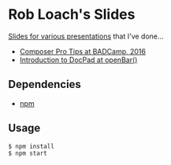 # Rob Loach's Slides

[Slides for various presentations](http://robloach.github.io/slides/) that I've done...

- [Composer Pro Tips at BADCamp, 2016](http://robloach.github.io/slides/composer-pro-tips.html)
- [Introduction to DocPad at openBar()](http://robloach.github.io/slides/docpad.html)

## Dependencies

* [npm](https://npmjs.org)

## Usage

``` bash
$ npm install
$ npm start
```
